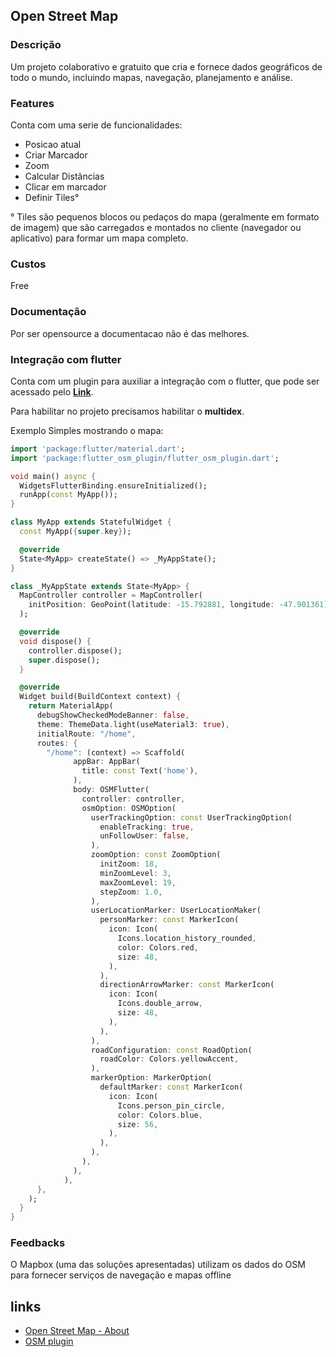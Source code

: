 ## **Open Street Map**

### **Descrição**

Um projeto colaborativo e gratuito que cria e fornece dados geográficos de todo o mundo, incluindo mapas, navegação, planejamento e análise. 

### **Features**

Conta com uma serie de funcionalidades:

- Posicao atual
- Criar Marcador
- Zoom
- Calcular Distâncias
- Clicar em marcador
- Definir Tiles°

° Tiles são pequenos blocos ou pedaços do mapa (geralmente em formato de imagem) que são carregados e montados no cliente (navegador ou aplicativo) para formar um mapa completo.

### **Custos**

Free

### **Documentação**

Por ser opensource a documentacao não é das melhores.

### **Integração com flutter**

Conta com um plugin para auxiliar a integração com o flutter, que pode ser acessado pelo [**Link**](https://pub.dev/packages/flutter_osm_plugin).


Para habilitar no projeto precisamos habilitar o **multidex**.

Exemplo Simples mostrando o mapa:

``` dart
import 'package:flutter/material.dart';
import 'package:flutter_osm_plugin/flutter_osm_plugin.dart';

void main() async {
  WidgetsFlutterBinding.ensureInitialized();
  runApp(const MyApp());
}

class MyApp extends StatefulWidget {
  const MyApp({super.key});

  @override
  State<MyApp> createState() => _MyAppState();
}

class _MyAppState extends State<MyApp> {
  MapController controller = MapController(
    initPosition: GeoPoint(latitude: -15.792881, longitude: -47.901361),
  );

  @override
  void dispose() {
    controller.dispose();
    super.dispose();
  }

  @override
  Widget build(BuildContext context) {
    return MaterialApp(
      debugShowCheckedModeBanner: false,
      theme: ThemeData.light(useMaterial3: true),
      initialRoute: "/home",
      routes: {
        "/home": (context) => Scaffold(
              appBar: AppBar(
                title: const Text('home'),
              ),
              body: OSMFlutter(
                controller: controller,
                osmOption: OSMOption(
                  userTrackingOption: const UserTrackingOption(
                    enableTracking: true,
                    unFollowUser: false,
                  ),
                  zoomOption: const ZoomOption(
                    initZoom: 18,
                    minZoomLevel: 3,
                    maxZoomLevel: 19,
                    stepZoom: 1.0,
                  ),
                  userLocationMarker: UserLocationMaker(
                    personMarker: const MarkerIcon(
                      icon: Icon(
                        Icons.location_history_rounded,
                        color: Colors.red,
                        size: 48,
                      ),
                    ),
                    directionArrowMarker: const MarkerIcon(
                      icon: Icon(
                        Icons.double_arrow,
                        size: 48,
                      ),
                    ),
                  ),
                  roadConfiguration: const RoadOption(
                    roadColor: Colors.yellowAccent,
                  ),
                  markerOption: MarkerOption(
                    defaultMarker: const MarkerIcon(
                      icon: Icon(
                        Icons.person_pin_circle,
                        color: Colors.blue,
                        size: 56,
                      ),
                    ),
                  ),
                ),
              ),
            ),
      },
    );
  }
}
```

### **Feedbacks**

O Mapbox (uma das soluções apresentadas) utilizam os dados do OSM para fornecer serviços de navegação e mapas offline

## **links**

- [Open Street Map - About](https://www.openstreetmap.org/about)
- [OSM plugin](https://pub.dev/packages/flutter_osm_plugin)
